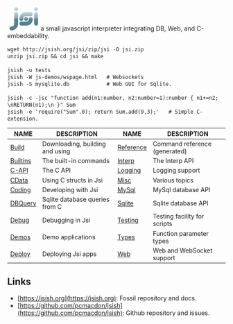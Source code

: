 ![Jsi](www/site/logojsi.png)
a small javascript interpreter integrating DB, Web, and C-embeddability.

    wget http://jsish.org/jsi/zip/jsi -O jsi.zip 
    unzip jsi.zip && cd jsi && make

    jsish -u tests
    jsish -W js-demos/wspage.html   # Websockets
    jsish -S mysqlite.db            # Web GUI for Sqlite.
    
    jsish -c -jsc "function add(n1:number, n2:number=1):number { n1+=n2; \nRETURN(n1);\n }" Sum 
    jsish -e 'require("Sum".0); return Sum.add(9,3);'   # Simple C-extension.


| NAME                           | DESCRIPTION                    | NAME                           | DESCRIPTION                    |
|--------------------------------|--------------------------------|--------------------------------|--------------------------------|
| [Build](./md/Build.md)         | Downloading, building and using| [Reference](./md/Reference.md) | Command reference (generated)  |
| [Builtins](./md/Builtins.md)   | The built-in commands          | [Interp](./md/Interp.md)       | The Interp API                 |
| [C-API](./md/C-API.md)         | The C API                      | [Logging](./md/Logging.md)     | Logging support                |
| [CData](./md/CData.md)         | Using C structs in Jsi         | [Misc](./md/Misc.md)           | Various topics                 |
| [Coding](./md/Coding.md)       | Developing with Jsi            | [MySql](./md/MySql.md)         | MySql database API             |
| [DBQuery](./md/DBQuery.md)     | Sqlite database queries from C | [Sqlite](./md/Sqlite.md)       | Sqlite database API            |
| [Debug](./md/Debug.md)         | Debugging in Jsi               | [Testing](./md/Testing.md)     | Testing facility for scripts   |
| [Demos](./md/Demos.md)         | Demo applications              | [Types](./md/Types.md)         | Function parameter types       |
| [Deploy](./md/Deploy.md)       | Deploying Jsi apps             | [Web](./md/Web.md)             | Web and WebSocket support      |

Links
----

 - [https://jsish.org](https://jsish.org):  Fossil repository and docs. 
 - [https://github.com/pcmacdon/jsish](https://github.com/pcmacdon/jsish): Github repository and issues.
